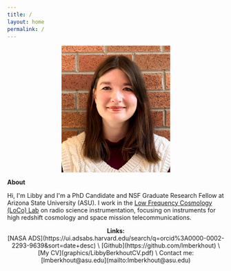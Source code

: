 ```yaml
---
title: /
layout: home
permalink: /
---
```

<p align="center">
<img src="graphics/fixed.jpg" alt="Headshot" width="50%" align="center">
</p>
  
<p align="center">
  
  <b> About </b>
  
Hi, I'm Libby and I'm a PhD Candidate and NSF Graduate Research Fellow at Arizona State University (ASU). I work in the [Low Frequency Cosmology (LoCo) Lab](loco.lab.asu.edu) on radio science instrumentation, focusing on instruments for high redshift cosmology and space mission telecommunications. 
</p>

<p align="center">
<b> Links: </b>
<br>
[NASA ADS](https://ui.adsabs.harvard.edu/search/q=orcid%3A0000-0002-2293-9639&sort=date+desc) \
[Github](https://github.com/lmberkhout) \
[My CV](graphics/LibbyBerkhoutCV.pdf) \
Contact me: [lmberkhout@asu.edu](mailto:lmberkhout@asu.edu)
</p>
